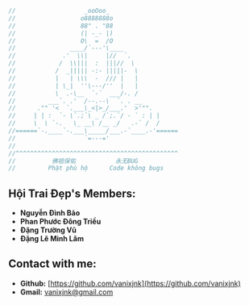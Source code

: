 ```js
//                   _ooOoo_
//                  o8888888o
//                  88" . "88
//                  (| -_- |)
//                  O\  =  /O
//               ____/`---'\____
//             .'  \\|     |//  `.
//            /  \\|||  :  |||//  \
//           /  _||||| -:- |||||-  \
//           |   | \\\  -  /// |   |
//           | \_|  ''\---/''  |   |
//           \  .-\__  `-`  ___/-. /
//         ___`. .'  /--.--\  `. . __
//      ."" '<  `.___\_<|>_/___.'  >'"".
//     | | :  `- \`.;`\ _ /`;.`/ - ` : | |
//     \  \ `-.   \_ __\ /__ _/   .-` /  /
//======`-.____`-.___\_____/___.-`____.-'======
//                   `=---='
//
//^^^^^^^^^^^^^^^^^^^^^^^^^^^^^^^^^^^^^^^^^^^^^
//          佛祖保佑           永无BUG
//         Phật phù hộ      Code không bugs
```

## Hội Trai Đẹp's Members:

- **Nguyễn Đình Bảo** 
- **Phan Phước Đông Triều**
- **Đặng Trường Vũ** 
- **Đặng Lê Minh Lâm** 

## Contact with me: 

- **Github:** [https://github.com/vanixjnk](https://github.com/vanixjnk)
- **Gmail:** [vanixjnk@gmail.com](mailto:vanixjnk@gmail.com)